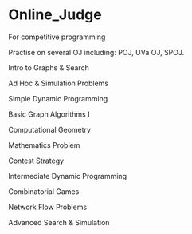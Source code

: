 # Online_Judge
For competitive programming

Practise on several OJ including: POJ, UVa OJ, SPOJ.

Intro to Graphs & Search

Ad Hoc & Simulation Problems	

Simple Dynamic Programming	 

Basic Graph Algorithms I	

Computational Geometry	

Mathematics	Problem

Contest Strategy	 	 

Intermediate Dynamic Programming	 

Combinatorial Games	

Network Flow Problems	 

Advanced Search & Simulation
